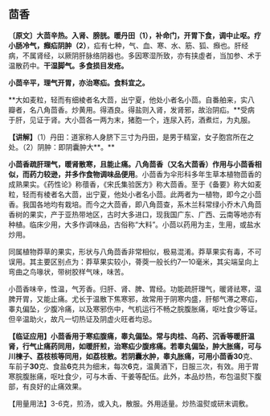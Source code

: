 ## **茴香**

**〔原文〕大茴辛热。入肾、膀胱。暖丹田（1），补命门，开胃下食，调中止呕。疗小肠冷气，㿗疝阴肿（2）**，疝有七种，气、血、寒、水、筋、狐、㿗也。肝经病，不属肾经，以厥阴肝脉络阴器也。多因寒湿所致，亦有挟虛者，当加参、术于温散药中。**干湿脚气。多食损目发疮。**

**小茴辛平，理气开胃，亦治寒疝。食料宜之。**

**大如麦粒，轻而有细棱者名大茴，出宁夏，他处小者名小茴。自番舶来，实八瓣者，名八角茴香。炒黄用。得酒良。得盐则入肾，发肾邪，故治阴疝。**受病于肝，见证于肾。大小茴各一两为末，猪胞一个，连尿入药，酒煮烂，为丸服。

**【讲解】**（1）丹田：道家称人身脐下三寸为丹田，是男于精室，女子胞宫所在之处。（2）阴肿：即阴囊肿大**。**

**小茴香疏肝理气，暖肾散寒，且能止痛。八角茴香（又名大茴香）作用与小茴香相似，而药力较逊，并多作食物调味品便用**。小茴香为伞形科多年生草本植物茴香的成熟果实。《药性论》称蘹香，《宋氏集验医方》称大茴香。至于《备要》称大如麦粒，轻而有棱者名大茴，出宁夏，他处小者名小茴。此两者为一植物，即今之小茴香。我国各地均有栽培。而今之大茴香，即八角茴查，系木兰科常绿小乔木八角茴香树的果实，产于亚热带地区，古时大多进口，现我国广东、广西、云南等地亦有种植。临床少用，大多作调味品，古俗称“大料”。小茴以药用为主，生用，或盐水炒用。

同属植物莽草的果实，形状与八角茴香非常相似，极易混淆。莽草果实有毒，不可误用。其主要区别点为：莽草果实较小，蓇葖一般长约7—10毫米，其尖端呈向上弯曲之鸟喙状，带树胶样气味，味苦。

小茴香味辛，性温，气芳香。归肝、肾、脾、胃经。功能疏肝理气，暖肾祛寒，温脾开胃，又能止痛。尤长于温散下焦寒邪，故常用于阴寒内盛，肝郁气滞之寒疝，睾丸偏坠，少腹冷痛，以及寒邪伤中，气机运行不畅之脘腹胀痛，呕吐食少等证。但辛温助火，故凡一切热证及阴虚火旺者均忌。

**【**临证应用】小茴香用于寒疝腹痛，睾丸偏坠。常与肉桂、乌药、沉香等暖肝温肾，行气止痛药同用，如暖肝煎，治寒疝少腹疼痛。若睾丸偏坠，肿大胀痛，可与川楝子、荔枝核等同用，如荔枝散。若阴囊水肿，睾丸胀痛，可用小茴香**30**克、车前子**30**克、食盐**6**克共为细末，每次**6**克，温黄酒下，日服三次，有效。用于胃寒脘腹胀痛，呕吐食少，可与木香、干姜等配伍。此外，本品炒热，布包温熨下腹部，有良好的止痛效果。

【用量用法】3-6克，煎汤，或入丸，散服。外用适量。炒热温熨或研末调敷。
